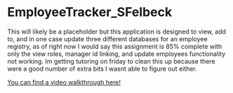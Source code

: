 # EmployeeTracker_SFelbeck

This will likely be a placeholder but this application is designed to view, add to, and in one case update three different databases for an employee registry, as of right now I would say this assignment is 85% complete with only the view roles, manager id linking, and update employees functionality not working. Im getting tutoring on friday to clean this up because there were a good number of extra bits I wasnt able to figure out either.

<a href="https://drive.google.com/file/d/11FooHQzczIiNIaz2nLjG3kr3aCsmaTeC/view">You can find a video walkthrough here!</a>
